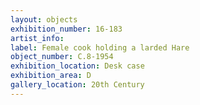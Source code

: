 ```yaml
---
layout: objects
exhibition_number: 16-183
artist_info: 
label: Female cook holding a larded Hare
object_number: C.8-1954
exhibition_location: Desk case 
exhibition_area: D
gallery_location: 20th Century
---
```

